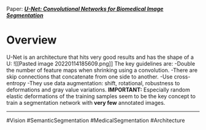 Paper: [***U-Net: Convolutional Networks for Biomedical Image Segmentation***](https://arxiv.org/pdf/1505.04597.pdf)

# Overview
U-Net is an architecture that hits very good results and has the shape of a U:
![[Pasted image 20220114185609.png]]
The key guidelines are:
	-Double the number of feature maps when shrinking using a convolution.
	-There are skip connections that concatenate from one side to another.
	-Use cross-entropy
	-They use data augmentation: shift, rotational, robustness to deformations and gray value variations. **IMPORTANT:** Especially random elastic deformations of the training samples seem to be the key concept to train a segmentation network with **very few** annotated images.
	
	
	
	




___
#Vision #SemanticSegmentation #MedicalSegmentation #Architecture 
